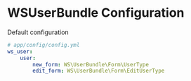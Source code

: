 WSUserBundle Configuration
==================================

Default configuration

``` yaml
# app/config/config.yml
ws_user:
    user:
        new_form: WS\UserBundle\Form\UserType
        edit_form: WS\UserBundle\Form\EditUserType
```